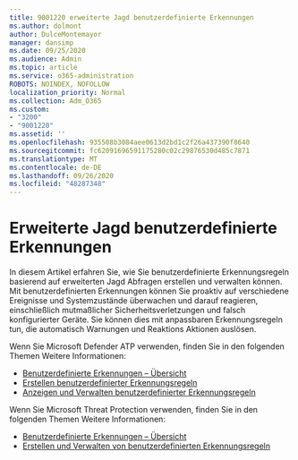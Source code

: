 ```yaml
---
title: 9001220 erweiterte Jagd benutzerdefinierte Erkennungen
ms.author: dolmont
author: DulceMontemayor
manager: dansimp
ms.date: 09/25/2020
ms.audience: Admin
ms.topic: article
ms.service: o365-administration
ROBOTS: NOINDEX, NOFOLLOW
localization_priority: Normal
ms.collection: Adm_O365
ms.custom:
- "3200"
- "9001220"
ms.assetid: ''
ms.openlocfilehash: 935508b3084aee0613d2bd1c2f26a437390f8640
ms.sourcegitcommit: fc62091696591175280c02c29876530d485c7871
ms.translationtype: MT
ms.contentlocale: de-DE
ms.lasthandoff: 09/26/2020
ms.locfileid: "48287348"
---
```

# <a name="advanced-hunting-custom-detections"></a>Erweiterte Jagd benutzerdefinierte Erkennungen

In diesem Artikel erfahren Sie, wie Sie benutzerdefinierte Erkennungsregeln basierend auf erweiterten Jagd Abfragen erstellen und verwalten können. Mit benutzerdefinierten Erkennungen können Sie proaktiv auf verschiedene Ereignisse und Systemzustände überwachen und darauf reagieren, einschließlich mutmaßlicher Sicherheitsverletzungen und falsch konfigurierter Geräte. Sie können dies mit anpassbaren Erkennungsregeln tun, die automatisch Warnungen und Reaktions Aktionen auslösen.
  
Wenn Sie Microsoft Defender ATP verwenden, finden Sie in den folgenden Themen Weitere Informationen: 
- [Benutzerdefinierte Erkennungen – Übersicht](https://docs.microsoft.com/windows/security/threat-protection/microsoft-defender-atp/overview-custom-detections)
- [Erstellen benutzerdefinierter Erkennungsregeln](https://docs.microsoft.com/windows/security/threat-protection/microsoft-defender-atp/custom-detection-rules)
- [Anzeigen und Verwalten benutzerdefinierter Erkennungsregeln](https://docs.microsoft.com/windows/security/threat-protection/microsoft-defender-atp/custom-detections-manage)

Wenn Sie Microsoft Threat Protection verwenden, finden Sie in den folgenden Themen Weitere Informationen: 
- [Benutzerdefinierte Erkennungen – Übersicht](https://docs.microsoft.com/microsoft-365/security/mtp/custom-detections-overview)
- [Erstellen und Verwalten von benutzerdefinierten Erkennungsregeln](https://docs.microsoft.com/microsoft-365/security/mtp/custom-detection-rules)
